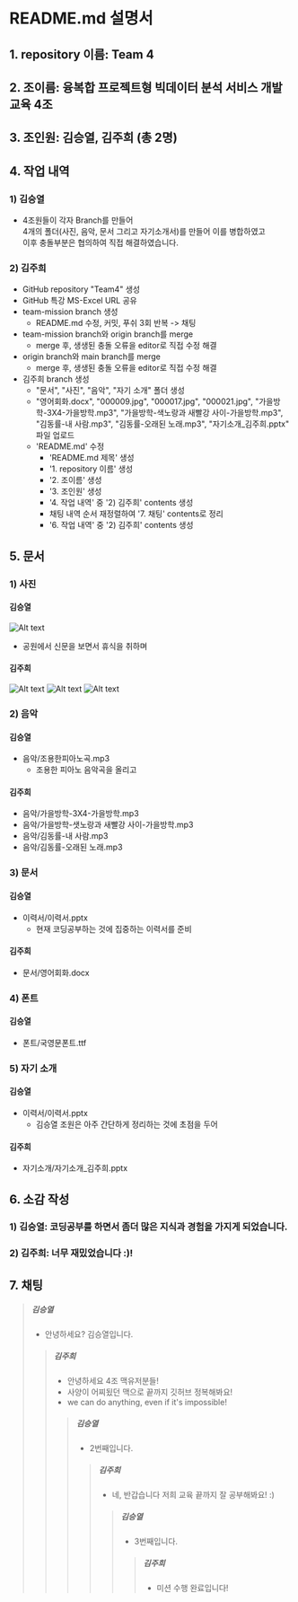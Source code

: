 README.md 설명서
===============

## 1. repository 이름: Team 4

## 2. 조이름: 융복합 프로젝트형 빅데이터 분석 서비스 개발 교육 4조

## 3. 조인원: 김승열, 김주희 (총 2명)

## 4. 작업 내역
### 1) 김승열
* 4조원들이 각자 Branch를 만들어   
4개의 폴더(사진, 음악, 문서 그리고 자기소개서)를 만들어 이를 병합하였고   
이후 충돌부분은 협의하여 직접 해결하였습니다. 

### 2) 김주희
* GitHub repository "Team4" 생성
* GitHub 특강 MS-Excel URL 공유
* team-mission branch 생성
	- README.md 수정, 커밋, 푸쉬 3회 반복 -> 채팅
* team-mission branch와 origin branch를 merge
	- merge 후, 생생된 충돌 오류을 editor로 직접 수정 해결
* origin branch와 main branch를 merge
	- merge 후, 생생된 충돌 오류을 editor로 직접 수정 해결
* 김주희 branch 생성
	- "문서", "사진", "음악", "자기 소개" 폴더 생성
	- "영어회화.docx", "000009.jpg", "000017.jpg", "000021.jpg", "가을방학-3X4-가을방학.mp3", "가을방학-색노랑과 새빨강 사이-가을방학.mp3", "김동률-내 사람.mp3", "김동률-오래된 노래.mp3", "자기소개_김주희.pptx" 파일 업로드
	- 'README.md' 수정
		+ 'README.md 제목' 생성
		+ '1. repository 이름' 생성
		+ '2. 조이름' 생성
		+ '3. 조인원' 생성
		+ '4. 작업 내역' 중 '2) 김주희' contents 생성
		+ 채팅 내역 순서 재정렬하여 '7. 채팅' contents로 정리
		+ '6. 작업 내역' 중 '2) 김주희' contents 생성
            
## 5. 문서

### 1) 사진
#### 김승열
![Alt text](사진/휴식.jpg)
* 공원에서 신문을 보면서 휴식을 취하며
    
#### 김주희
![Alt text](사진/000009.JPG)
![Alt text](사진/000017.JPG)
![Alt text](사진/000021.JPG)

### 2) 음악
#### 김승열
* 음악/조용한피아노곡.mp3
	- 조용한 피아노 음악곡을 올리고

#### 김주희
* 음악/가을방학-3X4-가을방학.mp3
* 음악/가을방학-샛노랑과 새빨강 사이-가을방학.mp3
* 음악/김동률-내 사람.mp3
* 음악/김동률-오래된 노래.mp3

### 3) 문서
#### 김승열
* 이력서/이력서.pptx
	- 현재 코딩공부하는 것에 집중하는 이력서를 준비
        
#### 김주희
* 문서/영어회화.docx
    
### 4) 폰트
#### 김승열
* 폰트/국영문폰트.ttf
    
### 5) 자기 소개
#### 김승열
* 이력서/이력서.pptx
	- 김승열 조원은 아주 간단하게 정리하는 것에 초점을 두어  
        
#### 김주희
* 자기소개/자기소개_김주희.pptx

## 6. 소감 작성
### 1) 김승열: 코딩공부를 하면서 좀더 많은 지식과 경험을 가지게 되었습니다. 
### 2) 김주희: 너무 재밌었습니다 :)!

## 7. 채팅
>##### 김승열 
>* 안녕하세요? 김승열입니다.
>
>>##### 김주희
>>* 안녕하세요 4조 맥유저분들!
>>* 사양이 어찌됬던 맥으로 끝까지 깃허브 정복해봐요!
>>* we can do anything, even if it's impossible!
>>> 
>>>##### 김승열
>>>* 2번째입니다.
>>> 
>>>>##### 김주희
>>>>* 네, 반갑습니다 저희 교육 끝까지 잘 공부해봐요! :)
>>>>
>>>>>##### 김승열
>>>>>* 3번째입니다.
>>>>>
>>>>>>##### 김주희
>>>>>>* 미션 수행 완료입니다!
